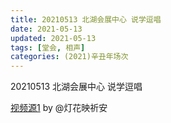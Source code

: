 ```yaml
---
title: 20210513 北湖会展中心 说学逗唱
date: 2021-05-13
updated: 2021-05-13
tags: [堂会, 相声] 
categories: (2021)辛丑年场次 
---
```

20210513 北湖会展中心 说学逗唱

[视频源1](https://m.weibo.cn/1950216183/4636511004267001 ) by @灯花映祈安